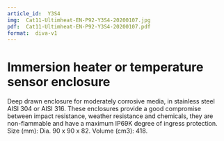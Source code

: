```yaml
---
article_id:  Y3S4
img:  Cat11-Ultimheat-EN-P92-Y3S4-20200107.jpg
pdf:  Cat11-Ultimheat-EN-P92-Y3S4-20200107.pdf
format:  diva-v1
---
```


# Immersion heater or temperature sensor enclosure

Deep drawn enclosure for moderately corrosive media, in stainless steel AISI 304 or AISI 316.
These enclosures provide a good compromise between impact resistance, weather resistance
and chemicals, they are non-flammable and have a maximum IP69K degree of ingress protection.
Size (mm): Dia. 90 x 90 x 82. Volume (cm3): 418.
